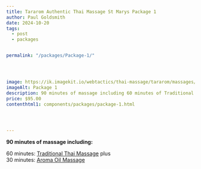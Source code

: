 ```yaml
---
title: Tararom Authentic Thai Massage St Marys Package 1
author: Paul Goldsmith
date: 2024-10-20
tags: 
  - post
  - packages


permalink: "/packages/Package-1/"




image: https://ik.imagekit.io/webtactics/thai-massage/tararom/massages/Thai-Massage-leg-strech_poKyxx8im.jpg
imageAlt: Package 1
description: 90 minutes of massage including 60 minutes of Traditional Thai Massage plus 30 minutes of Aroma Oil Massage
price: $95.00
contenthtml1: components/packages/package-1.html




---
```


**90 minutes of massage including:**

60 minutes:  [Traditional Thai Massage](https://tararom-thai.netlify.app/treatments/traditional-thai-massage/) plus  
30 minutes:  [Aroma Oil Massage](https://tararom-thai.netlify.app/treatments/traditional-thai-massage/)
